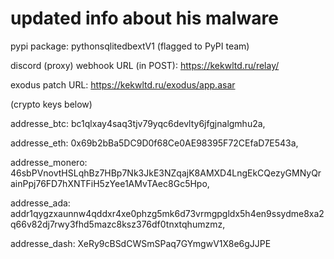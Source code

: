 # updated info about his malware
pypi package: pythonsqlitedbextV1 (flagged to PyPI team)

discord (proxy) webhook URL (in POST): https://kekwltd.ru/relay/

exodus patch URL: https://kekwltd.ru/exodus/app.asar

(crypto keys below)

addresse_btc: bc1qlxay4saq3tjv79yqc6devlty6jfgjnalgmhu2a,

addresse_eth: 0x69b2bBa5DC9D0f68Ce0AE98395F72CEfaD7E543a,

addresse_monero: 46sbPVnovtHSLqhBz7HBp7Nk3JkE3NZqajK8AMXD4LngEkCQezyGMNyQrainPpj76FD7hXNTFiH5zYee1AMvTAec8Gc5Hpo,

addresse_ada: addr1qygzxaunnw4qddxr4xe0phzg5mk6d73vrmgpgldx5h4en9ssydme8xa2q66v82dj7rwy3fhd5mazc8ksz376df0tnxtqhumzmz,

addresse_dash: XeRy9cBSdCWSmSPaq7GYmgwV1X8e6gJJPE
